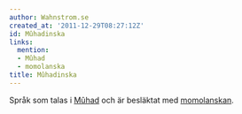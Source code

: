 ```yaml
---
author: Wahnstrom.se
created_at: '2011-12-29T08:27:12Z'
id: Mûhadinska
links:
  mention:
  - Mûhad
  - momolanska
title: Mûhadinska
---
```


Språk som talas i [Mûhad] och är besläktat med [momolanskan].

  [Mûhad]: Mûhad
  [momolanskan]: momolanska